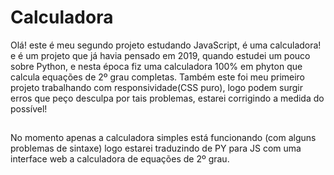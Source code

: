 # Calculadora
 Olá! este é meu segundo projeto estudando JavaScript, é uma calculadora! e é um projeto que já havia pensado em 2019, quando estudei um pouco sobre Python, e nesta época fiz uma calculadora 100% em phyton que calcula equações de 2º grau completas. Também este foi meu primeiro projeto trabalhando com responsividade(CSS puro), logo podem surgir erros que peço desculpa por tais problemas, estarei corrigindo a medida do possível!


## 
 
No momento apenas a calculadora simples está funcionando (com alguns problemas de sintaxe) logo estarei traduzindo de PY para JS com uma interface web a calculadora de equações de 2º grau.
